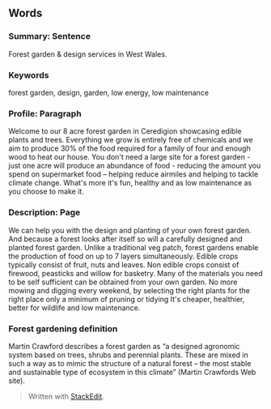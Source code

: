 ## Words

### Summary: Sentence

Forest garden & design services in West Wales.

### Keywords

forest garden, design, garden, low energy, low maintenance

### Profile: Paragraph
Welcome to our 8 acre forest garden in Ceredigion showcasing edible plants and trees. Everything we grow is entirely free of chemicals and we aim to produce 30% of the food required for a family of four and enough wood to heat our house. You don't need a large site for a forest garden - just one acre will produce an abundance of food - reducing the amount you spend on supermarket food – helping reduce airmiles and helping to tackle climate change. What's more it's fun, healthy and as low maintenance as you choose to make it.
### Description: Page
 We can help you with the design and planting of your own forest garden. And because a forest looks after itself so will a carefully designed and planted forest garden. Unlike a traditional veg patch, forest gardens enable the production of food on up to 7 layers simultaneously. Edible crops typically consist of fruit, nuts and leaves. Non edible crops consist of firewood, peasticks and willow for basketry. Many of the materials you need to be self sufficient can be obtained from your own garden. No more mowing and digging every weekend, by selecting the right plants for the right place only a minimum of pruning or tidying It's cheaper, healthier, better for wildlife and low maintenance.
### Forest gardening definition
Martin Crawford describes a forest garden as “a designed agronomic system based on trees, shrubs and perennial plants. These are mixed in such a way as to mimic the structure of a natural forest – the most stable and sustainable type of ecosystem in this climate” (Martin Crawfords Web site). 

> Written with [StackEdit](https://stackedit.io/).
<!--stackedit_data:
eyJoaXN0b3J5IjpbLTU4MzU2NjQxMSwtMTY3ODY2NzM3MF19
-->